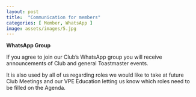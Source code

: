 ```yaml
---
layout: post
title:  "Communication for members"
categories: [ Member, WhatsApp ]
image: assets/images/5.jpg
---
```

**WhatsApp Group**

If you agree to join our Club’s WhatsApp group you will receive announcements of Club and general Toastmaster events. 

It is also used by all of us regarding roles we would like to take at future Club Meetings and our VPE Education letting us know which roles need to be filled on the Agenda.
